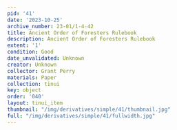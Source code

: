 ```yaml
---
pid: '41'
date: '2023-10-25'
archive_number: 23-01/1-4-42
title: Ancient Order of Foresters Rulebook
description: Ancient Order of Foresters Rulebook
extent: '1'
condition: Good
date_unvalidated: Unknown
creator: Unknown
collector: Grant Perry
materials: Paper
collection: tinui
key: object
order: '040'
layout: tinui_item
thumbnail: "/img/derivatives/simple/41/thumbnail.jpg"
full: "/img/derivatives/simple/41/fullwidth.jpg"
---
```

